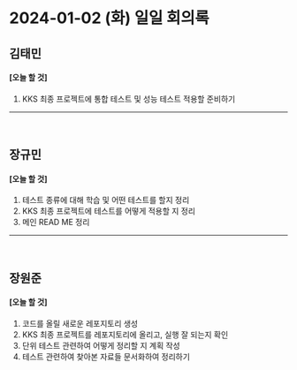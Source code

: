 # 2024-01-02 (화) 일일 회의록

## 김태민

#### [오늘 할 것]

1. KKS 최종 프로젝트에 통합 테스트 및 성능 테스트 적용할 준비하기

---

<br>

## 장규민

#### [오늘 할 것]

1. 테스트 종류에 대해 학습 및 어떤 테스트를 할지 정리
2. KKS 최종 프로젝트에 테스트를 어떻게 적용할 지 정리
3. 메인 READ ME 정리

---

<br>

## 장원준

#### [오늘 할 것]

1. 코드를 올릴 새로운 레포지토리 생성
2. KKS 최종 프로젝트를 레포지토리에 올리고, 실행 잘 되는지 확인
3. 단위 테스트 관련하여 어떻게 정리할 지 계획 작성
4. 테스트 관련하여 찾아본 자료들 문서화하여 정리하기
